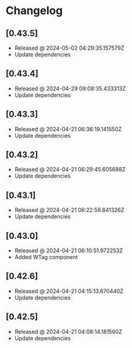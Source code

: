 # Changelog

## [0.43.5]

- Released @ 2024-05-02 04:29:35.157579Z
- Update dependencies

## [0.43.4]

- Released @ 2024-04-29 09:08:35.433313Z
- Update dependencies

## [0.43.3]

- Released @ 2024-04-21 06:36:19.141550Z
- Update dependencies

## [0.43.2]

- Released @ 2024-04-21 06:29:45.605688Z
- Update dependencies

## [0.43.1]

- Released @ 2024-04-21 06:22:59.841326Z
- Update dependencies

## [0.43.0]

- Released @ 2024-04-21 06:10:51.972253Z
- Added WTag component

## [0.42.6]

- Released @ 2024-04-21 04:15:13.670440Z
- Update dependencies

## [0.42.5]

- Released @ 2024-04-21 04:08:14.181560Z
- Update dependencies
